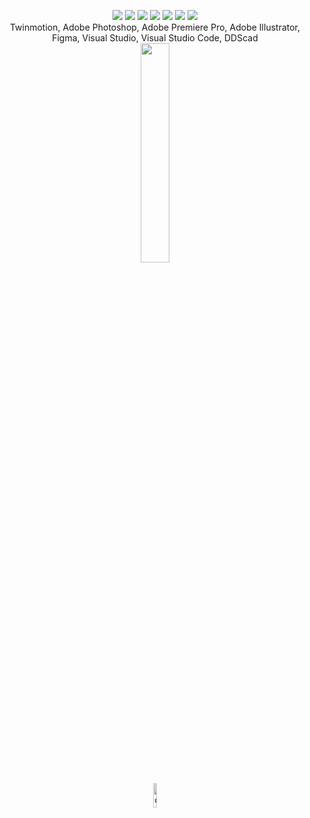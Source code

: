 <p align=center text-align: center font-size=5px>
<img src="https://img.shields.io/badge/dotnet-be95be?style=flat&logo=dotnet&logoColor=ffffff&logoSize=auto">
<img src="https://img.shields.io/badge/blazor-be95be?style=flat&logo=blazor&logoColor=ffffff&logoSize=auto">
<img src="https://img.shields.io/badge/html-be95be?style=flat&logo=html5&logoColor=ffffff&logoSize=auto">
<img src="https://img.shields.io/badge/javascript-be95be?style=flat&logo=javascript&logoColor=ffffff&logoSize=auto">
<img src="https://img.shields.io/badge/css-be95be?style=flat&logo=css3&logoColor=ffffff&logoSize=auto">
<img src="https://img.shields.io/badge/sqlite-be95be?style=flat&logo=sqlite&logoColor=ffffff&logoSize=auto">
<img src="https://img.shields.io/badge/sass-be95be?style=flat&logo=sass&logoColor=ffffff&logoSize=auto">
<br>
Twinmotion, Adobe Photoshop, Adobe Premiere Pro, Adobe Illustrator, Figma, Visual Studio, Visual Studio Code, DDScad
<br>
<!--START_SECTION:activity-->
<img height="30%" width="auto" src ="https://github-readme-stats.vercel.app/api/top-langs/?username=Amaliebra&layout=compact&hide_title=true&title_color=be95be&hide_border=true&theme=transparent&text_color=ffffff&icon_color=ffffff&bg_color=&langs_count=6&hide=&exclude_repo=">
  
<!--END_SECTION:activity-->
<div align=center>
  <img src="https://images.dog.ceo/breeds/bulldog-boston/n02096585_6766.jpg" alt="dog" height="10%" width="10%"/>
<div/>
</p>
